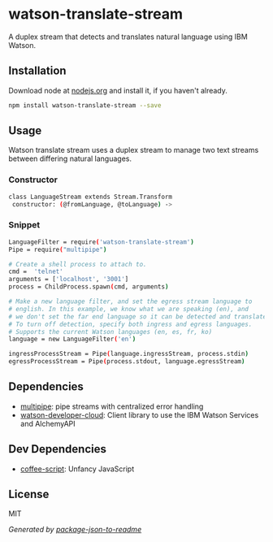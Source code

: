 # watson-translate-stream

A duplex stream that detects and translates natural language using IBM Watson.

## Installation

Download node at [nodejs.org](http://nodejs.org) and install it, if you haven't already.

```sh
npm install watson-translate-stream --save
```

## Usage

Watson translate stream uses a duplex stream to manage two text streams between
differing natural languages.

### Constructor
```sh
class LanguageStream extends Stream.Transform
 constructor: (@fromLanguage, @toLanguage) ->
```

### Snippet
```sh
LanguageFilter = require('watson-translate-stream')
Pipe = require("multipipe")

# Create a shell process to attach to.
cmd =  'telnet'
arguments = ['localhost', '3001']
process = ChildProcess.spawn(cmd, arguments)

# Make a new language filter, and set the egress stream language to
# english. In this example, we know what we are speaking (en), and
# we don't set the far end language so it can be detected and translated.
# To turn off detection, specify both ingress and egress languages.
# Supports the current Watson languages (en, es, fr, ko)
language = new LanguageFilter('en')

ingressProcessStream = Pipe(language.ingressStream, process.stdin)
egressProcessStream = Pipe(process.stdout, language.egressStream)
```


## Dependencies

- [multipipe](https://github.com/juliangruber/multipipe): pipe streams with centralized error handling
- [watson-developer-cloud](https://github.com/watson-developer-cloud/node-sdk): Client library to use the IBM Watson Services and AlchemyAPI

## Dev Dependencies

- [coffee-script](https://github.com/jashkenas/coffeescript): Unfancy JavaScript


## License

MIT

_Generated by [package-json-to-readme](https://github.com/zeke/package-json-to-readme)_
